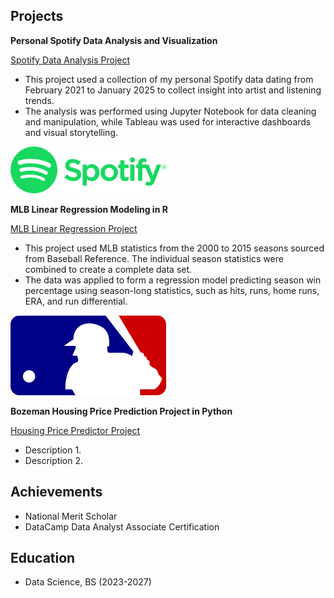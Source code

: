 ## Projects 
**Personal Spotify Data Analysis and Visualization** 

[Spotify Data Analysis Project](https://github.com/IanJBarriger/SpotifyDataAnalysis)

- This project used a collection of my personal Spotify data dating from February 2021 to January 2025 to collect insight into artist and listening trends.
- The analysis was performed using Jupyter Notebook for data cleaning and manipulation, while Tableau was used for interactive dashboards and visual storytelling.

![Spotify Image](assets/Spotify.png)

**MLB Linear Regression Modeling in R** 

[MLB Linear Regression Project](https://github.com/IanJBarriger/MLBLinearReggresion)

- This project used MLB statistics from the 2000 to 2015 seasons sourced from Baseball Reference. The individual season statistics were combined to create a complete data set.
- The data was applied to form a regression model predicting season win percentage using season-long statistics, such as hits, runs, home runs, ERA, and run differential.

![MLB Regression Model Image](assets/favicon(1).png)

**Bozeman Housing Price Prediction Project in Python** 

[Housing Price Predictor Project](https://github.com/IanJBarriger/Bozeman-Housing-Prediciton-Project)
- Description 1. 
- Description 2.

## Achievements 
- National Merit Scholar
- DataCamp Data Analyst Associate Certification

## Education 
- Data Science, BS (2023-2027)
